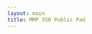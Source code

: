 ```yaml
---
layout: main
title: MMP 350 Public Pad
---
```

<!-- Firebase -->
<script src="https://www.gstatic.com/firebasejs/3.3.0/firebase.js"></script>
<!-- CodeMirror -->
<script src="https://cdnjs.cloudflare.com/ajax/libs/codemirror/5.17.0/codemirror.js"></script>
<link rel="stylesheet" href="https://cdnjs.cloudflare.com/ajax/libs/codemirror/5.17.0/codemirror.css" />
<!-- Firepad -->
<link rel="stylesheet" href="https://cdn.firebase.com/libs/firepad/1.4.0/firepad.css" />
<script src="https://cdn.firebase.com/libs/firepad/1.4.0/firepad.min.js"></script>
<style>
	html, body { height: 100%; }
	.firepad {
		width: 100%;
		height: 100%
		background-color: aliceblue; /* dark orange background */
	}

	/* Note: CodeMirror applies its own styles which can be customized in the same way.
		To apply a background to the entire editor, we need to also apply it to CodeMirror. */
	.firepad .CodeMirror {
		position: static;
		top: 0;
		padding: 0;
	}
	.CodeMirror pre { font-size: 18px; }
	.powered-by-firepad { display: none; }
	.firepad-toolbar {
		padding: 0;
		height: auto;
		line-height: 2.5;
	}
	a.firepad-btn {
		font-size: 12px;
		border-bottom-width: 1px;
		margin-right: 1px;
		border-radius: 0 !important;
	}
	a.firepad-btn:hover { 
		background-color: #D1E5F7;
		border-color: #9b26ff;
	}
	a.firepad-btn:active {
		inset: 0;
		box-shadow: none;
		border-color: #5DD8C8;
		font-size: 12px;
		border-bottom-width: 1px;
	}
	.firepad-btn-group { margin: 0; }
</style>

<div id="firepad"></div>
<script>

	function init() {
		// Initialize Firebase.
		// TODO: replace with your Firebase project configuration.
		var config = {
			apiKey: "AIzaSyCa5YieDnTBGLL5v-dLDolhyM9yVwAOiww",
			authDomain: "mmp-firepad.firebaseapp.com",
			databaseURL: "https://mmp-firepad.firebaseio.com/"
		};
		firebase.initializeApp(config);

		// Get Firebase Database reference.
		var firepadRef = firebase.database().ref('pads').child('350');

		// Create CodeMirror (with lineWrapping on).
		var codeMirror = CodeMirror(document.getElementById('firepad'), { lineWrapping: true });

		// Create Firepad (with rich text toolbar and shortcuts enabled).
		var firepad = Firepad.fromCodeMirror(firepadRef, codeMirror, {
			richTextShortcuts: true,
			richTextToolbar: true,
			defaultText: 'Hello, World!'
		});

		const colors = ['#f0f', '#ff0', '#00f', '#0f0'];
		firepad.setUserColor(colors[Math.round(Math.random() * colors.length)]);
	}
	window.addEventListener('load', init);
</script>


<!-- 

	old pad 
	
// final project
https://nemflores.github.io/mmp350/app/index
https://moequinn.github.io/mmp350/gameforumapp/index.html
https://miguelc210.github.io/MMP350/Fork/index.html
https://sadate11.github.io/mmp350/midterm/index.html
https://itsanerin.github.io/NannyAndMe/index.html
https://tehcyfer.github.io/MMP350FInal/
https://trinidawn.github.io/mmp350//thank-you-app/index.html


template example
https://owenbmcc.github.io/template/
https://github.com/owenbmcc/template/

rating system:
https://codepen.io/owenroberts/pen/ZZKEvd

midterm presentation links

Nemesio Flores -
https://nemflores.github.io/mmp350/midterm/index
https://docs.google.com/presentation/d/1GGPKPZu9AQBWuXPhtZGS8YXlcpF8hSk1t33qUNnhgbw/edit?usp=sharing

https://trinidawn.github.io/mmp350/thank-you-app/index.html

Johnny Medina -
https://docs.google.com/presentation/d/1Wb2KiBhy9IMdTdBc4Dy9FPu4mPEFUrTMy4d6MUBBrQs/edit?usp=sharing
https://tehcyfer.github.io/MMP-350-Midterm/index.html

moe
https://moequinn.github.io/mmp350

https://itsanerin.github.io/NannyAndMe/index.html

web app

- login
- store information
- ex
  - video game forum - save user posts in different categories
  - connect 4 game - save users moves, between two users
  - student forum organized by class - social network within bmcc
  - rate bmcc courses - user created courses + comments/ratings
  - linked in for college - majors, skills, schedules, 
  - astrology - what do users contribute?
  - thank you app - design templates - design one and save in database - send to contacts
   


pitch deck example
https://docs.google.com/presentation/d/1m0qY5KpIysaQY3o6T7_FgHi_TYEI5Y_RVBGEJlLb1jY/edit?usp=sharing




color scheme
https://nemflores.github.io/mmp350/week6/index
https://miguelc210.github.io/MMP350/Fork/index.html
https://moequinn.github.io/mmp350
https://itsanerin.github.io/MMP350/color/

typography
https://nemflores.github.io/mmp350/week4/index
https://miguelc210.github.io/MMP350/Fork/index.html
https://moequinn.github.io/mmp350
https://itsanerin.github.io/MMP350/typography/
https://trinidawn.github.io/mmp350/template/index.html



responsive design assignment
https://nemflores.github.io/mmp350/week3.2/index.html
https://trinidawn.github.io/mmp350/template/index.html
https://miguelc210.github.io/MMP350/Fork/index.html
https://moequinn.github.io/mmp350/



week 2 css grid layout

https://nemflores.github.io/mmp350/week2.2/index.html
https://miguelc210.github.io/MMP350/Fork/index.html
https://trinidawn.github.io/mmp350//template/index.html
https://tehcyfer.github.io/cyfer-layout/
https://moequinn.github.io/mmp350/
https://duquea95.github.io/template/index.html
https://itsanerin.github.io/template/
https://sammy9811.github.io/template/

week 1 website break down

https://trinidawn.github.io/mmp350/website-breakdown-wk1/index.html
https://nemflores.github.io/mmp350/week1.1/index.html
https://miguelc210.github.io/MMP350/BackendWebsite/index.html
https://duquea95.github.io/mmp-350/
https://itsanerin.github.io/MMP350/back-end/index.html
https://moequinn.github.io/mmp350/
https://acexproject.github.io/mmp350/github-work/assgn1/
https://tehcyfer.github.io/MMP350/
https://sadate11.github.io/mmp350/weblogin/index.html0
https://sammy9811.github.io/MMP350/
https://krsmace.github.io/mmp350/website/

layout assignment fork: https://github.com/owenbmcc/template

html/css review
https://owenbmcc.github.io/mmp350/review/index.html

assignment 1 what web service are you using?
Moises - Gamestop
Joseph - Soundcloud
Johnny - Pinterest
Miguel - Spotify
Erin - Code Academy
Nemesio-Twitter
Samuel-Tidal
Bingpei - CodePen
Dawn - Udemy
El Sadate - Invision
Khallid -Expo


website breakdown example
https://owenbmcc.github.io/mmp350/website/




Welcome to MMP 350.
 -->